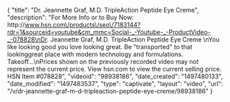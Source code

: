 {
    "title": "Dr. Jeannette Graf, M.D. TripleAction Peptide Eye Creme",
    "description": "For More Info or to Buy Now: http:\/\/www.hsn.com\/products\/seo\/7183144?rdr=1&sourceid=youtube&cm_mmc=Social-_-Youtube-_-ProductVideo-_-078828\nDr. Jeannette Graf, M.D. TripleAction Peptide Eye Creme \nYou like looking good  you love looking great. Be \"transported\" to that lookinggreat place with modern technology and formulations. Takeoff...\nPrices shown on the previously recorded video may not represent the current price.  View hsn.com to view the current selling price. HSN Item #078828",
    "videoid": "98938186",
    "date_created": "1497480133",
    "date_modified": "1497483537",
    "type": "captivate",
    "layout": "video",
    "url": "\/v\/dr-jeannette-graf-m-d-tripleaction-peptide-eye-creme\/98938186"
}